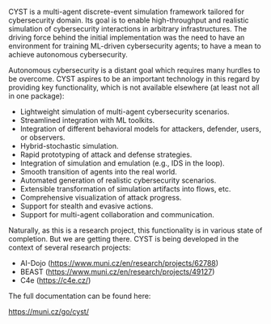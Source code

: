 CYST is a multi-agent discrete-event simulation framework tailored for cybersecurity domain. Its goal is to enable
high-throughput and realistic simulation of cybersecurity interactions in arbitrary infrastructures. The driving force
behind the initial implementation was the need to have an environment for training ML-driven cybersecurity agents; to
have a mean to achieve autonomous cybersecurity.

Autonomous cybersecurity is a distant goal which requires many hurdles to be overcome. CYST aspires to be an important
technology in this regard by providing key functionality, which is not available elsewhere (at least not all in one
package):

- Lightweight simulation of multi-agent cybersecurity scenarios.
- Streamlined integration with ML toolkits.
- Integration of different behavioral models for attackers, defender, users, or observers.
- Hybrid-stochastic simulation.
- Rapid prototyping of attack and defense strategies.
- Integration of simulation and emulation (e.g., IDS in the loop).
- Smooth transition of agents into the real world.
- Automated generation of realistic cybersecurity scenarios.
- Extensible transformation of simulation artifacts into flows, etc.
- Comprehensive visualization of attack progress.
- Support for stealth and evasive actions.
- Support for multi-agent collaboration and communication.

Naturally, as this is a research project, this functionality is in various state of completion. But we are getting
there. CYST is being developed in the context of several research projects:

- AI-Dojo (https://www.muni.cz/en/research/projects/62788)
- BEAST (https://www.muni.cz/en/research/projects/49127)
- C4e (https://c4e.cz/)

The full documentation can be found here:

https://muni.cz/go/cyst/